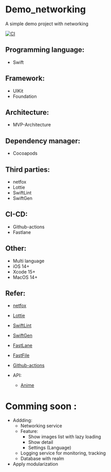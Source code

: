 # Demo_networking
A simple demo project with networking 		

[![CI](https://github.com/zankyn123/DemoInterview/actions/workflows/BuildAppRelease.yml/badge.svg)](https://github.com/zankyn123/DemoInterview/actions/workflows/BuildAppRelease.yml)

##  Programming language:
- Swift
## Framework:
- UIKit
- Foundation
##  Architecture:
- MVP-Architecture
##  Dependency manager:
- Cocoapods
##  Third parties:
- netfox
- Lottie
- SwiftLint
- SwiftGen
##  CI-CD:
- Github-actions
- Fastlane
##  Other:
- Multi language
- iOS 14+
- Xcode 15+
- MacOS 14+

##  Refer:
- [netfox](https://github.com/kasketis/netfox)
- [Lottie](https://github.com/airbnb/lottie-ios)
- [SwiftLint](https://github.com/realm/SwiftLint)
- [SwiftGen](https://github.com/SwiftGen/SwiftGen)

- [FastLane](https://docs.fastlane.tools/getting-started/ios/setup/)
- [FastFile](https://docs.fastlane.tools/actions/)
- [Github-actions](https://docs.github.com/en/actions)

- API:
  - [Anime](https://jikan.moe/#features)
 
# Comming soon :
- Addding:
  - Networking service
  - Feature:
     - Show images list with lazy loading
     - Show detail
     - Settings (Language)
  - Logging service for monitoring, tracking
  - Database with realm
- Apply modularization
